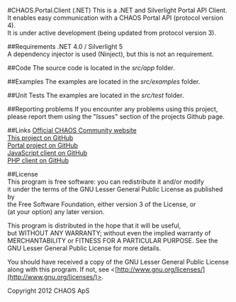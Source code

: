 #CHAOS.Portal.Client (.NET)
This is a .NET and Silverlight Portal API Client. It enables easy communication with a CHAOS Portal API (protocol version 4).  
It is under active development (being updated from protocol version 3).

##Requirements
.NET 4.0 / Silverlight 5  
A dependency injector is used (Ninject), but this is not an requirement.

##Code
The source code is located in the *src/app* folder.  

##Examples
The examples are located in the *src/examples* folder.

##Unit Tests
The examples are located in the *src/test* folder.

##Reporting problems
If you encounter any problems using this project, please report them using the "Issues" section of the projects Github page.

##Links
[Official CHAOS Community website](http://www.chaos-community.org/)  
[This project on GitHub](https://github.com/CHAOS-Community/CHAOS.Portal.Client-.NET)  
[Portal project on GitHub](https://github.com/CHAOS-Community/Portal)  
[JavaScript client on GitHub](https://github.com/CHAOS-Community/CHAOS.Portal.Client-JavaScript)  
[PHP client on GitHub](https://github.com/CHAOS-Community/CHAOS.Portal.Client-PHP)

##License  
This program is free software: you can redistribute it and/or modify  
it under the terms of the GNU Lesser General Public License as published by  
the Free Software Foundation, either version 3 of the License, or  
(at your option) any later version.  
  
This program is distributed in the hope that it will be useful,  
but WITHOUT ANY WARRANTY; without even the implied warranty of  
MERCHANTABILITY or FITNESS FOR A PARTICULAR PURPOSE.  See the  
GNU Lesser General Public License for more details.  
  
You should have received a copy of the GNU Lesser General Public License  
along with this program.  If not, see <[http://www.gnu.org/licenses/](http://www.gnu.org/licenses/)>.  
  
Copyright 2012 CHAOS ApS